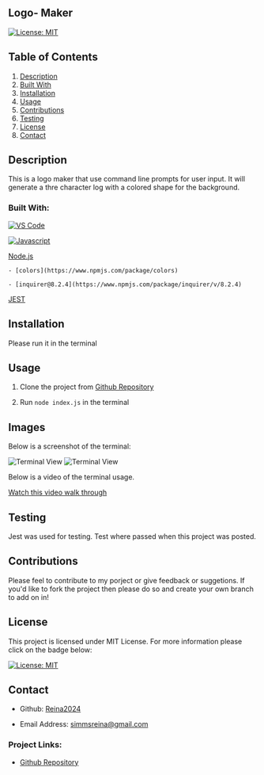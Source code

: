 ## Logo- Maker


  [![License: MIT](https://img.shields.io/badge/License-MIT-yellow.svg)](https://opensource.org/licenses/MIT)


  ## Table of Contents
<ol>
<li>
<a href="#description"> Description </a>
</li>
<li> <a href="#built-with"> Built With </a>
</li>
<li><a href="#installation"> Installation </a>
</li>
<li>
<a href="#usage"> Usage </a>
</li>
<li><a href="#contributions"> Contributions </a>
</li>
<li>
<a href="#testing"> Testing </a>
</li>
<li>
<a href="#license"> License </a>
</li>
<li>
<a href="#contact"> Contact </a>
</li> 
</ol>

## Description 
 This is a logo maker that use command line prompts for user input. It will generate a thre character log with a colored shape for the background. 
 

### Built With: 

  [![VS Code](https://img.shields.io/badge/IDE-VSCode-0000ff?style=plastic&logo=VisualStudioCode&logoWidth=10)](https://code.visualstudio.com/docs)
  
  [![Javascript](https://img.shields.io/badge/Language-JavaScript-ff0000?style=plastic&logo=JavaScript&logoWidth=10)](https://javascript.info/)
  
  [Node.js](https://nodejs.org/en/about)
  
    - [colors](https://www.npmjs.com/package/colors)
  
    - [inquirer@8.2.4](https://www.npmjs.com/package/inquirer/v/8.2.4)
  
  [JEST](https://jestjs.io/docs/getting-started)

## Installation 
 
   Please run it in the terminal

## Usage 

1. Clone the project from [Github Repository](https://github.com/Reina2024/Logo-Maker)

2. Run `node index.js` in the terminal

## Images
   Below is a screenshot of the terminal:

   ![Terminal View](./images/Screenshot%202024-07-30%20at%201.45.34 AM.png)
  ![Terminal View](./images/Screenshot%202024-07-30%20at%201.46.16 AM.png)
  
   Below is a video of the terminal usage. 

  [Watch this video walk through](
 https://app.screencastify.com/v3/watch/ASfoSdJ4t0oHtSrhmaxH)
 

## Testing 

  Jest was used for testing. Test where passed when this project was posted.

## Contributions 

Please feel to contribute to my porject or give feedback or suggetions. If you'd like to fork the project then please do so and create your own branch to add on in!



## License 
 
  This project is licensed under MIT License. For more information please click on the badge below: 
  
 
 [![License: MIT](https://img.shields.io/badge/License-MIT-yellow.svg)](https://opensource.org/licenses/MIT)

## Contact 
 
- Github: 
[Reina2024](https://github.com/Reina2024)

- Email Address: 
[simmsreina@gmail.com](mailto:simmsreina@gmail.com)

### Project Links: 

 - [Github Repository](https://github.com/Reina2024/Logo-Maker)

